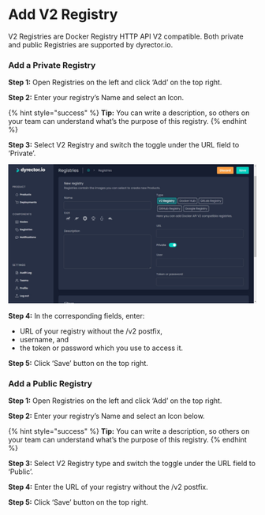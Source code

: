 # Add V2 Registry

V2 Registries are Docker Registry HTTP API V2 compatible. Both private and public Registries are supported by dyrector.io.

### Add a Private Registry

**Step 1:** Open Registries on the left and click ‘Add’ on the top right.

**Step 2:** Enter your registry’s Name and select an Icon.

{% hint style="success" %}
**Tip:** You can write a description, so others on your team can understand what’s the purpose of this registry.
{% endhint %}

**Step 3:** Select V2 Registry and switch the toggle under the URL field to ‘Private’.

![](../../.gitbook/assets/v2registry.jpg)

**Step 4:** In the corresponding fields, enter:

* URL of your registry without the /v2 postfix,
* username, and
* the token or password which you use to access it.

**Step 5:** Click ‘Save’ button on the top right.

### **Add a Public Registry**

**Step 1:** Open Registries on the left and click ‘Add’ on the top right.

**Step 2:** Enter your registry’s Name and select an Icon below.

{% hint style="success" %}
**Tip:** You can write a description, so others on your team can understand what’s the purpose of this registry.
{% endhint %}

**Step 3:** Select V2 Registry type and switch the toggle under the URL field to ‘Public’.

**Step 4:** Enter the URL of your registry without the /v2 postfix.

**Step 5:** Click ‘Save’ button on the top right.
